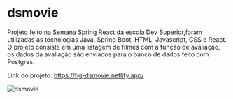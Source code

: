 # dsmovie
Projeto feito na Semana Spring React da escola Dev Superior,foram utilizadas as tecnologias Java, Spring Boot, HTML, Javascript, CSS e React. O projeto consiste em uma listagem de filmes com a função de avaliação, os dados da avaliação são enviados para o banco de dados feito com Postgres.

Link do projeto:  https://fig-dsmovie.netlify.app/

![dsmovie](https://user-images.githubusercontent.com/59463323/154849818-1e7d7bdc-8e71-42ec-b609-94eee48dd86e.png)
